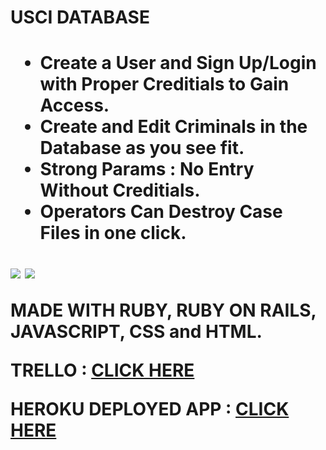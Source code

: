 <h1>USCI DATABASE<h1>

- Create a User and Sign Up/Login with Proper Creditials to Gain Access.
- Create and Edit Criminals in the Database as you see fit.
- Strong Params : No Entry Without Creditials. 
- Operators Can Destroy Case Files in one click.


<img src="https://i.imgur.com/nhyl9ok.png" align="center">
<img src="https://i.imgur.com/oA5SBDn.png" align="center">

MADE WITH RUBY, RUBY ON RAILS, JAVASCRIPT, CSS and HTML.

TRELLO : <a href="https://trello.com/b/lJn9iazf/wdi-project-2-ci-database">CLICK HERE</a>

HEROKU DEPLOYED APP : <a href="https://usci.herokuapp.com/">CLICK HERE</a>



